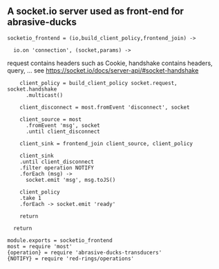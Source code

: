 A socket.io server used as front-end for abrasive-ducks
-------------------------------------------------------

    socketio_frontend = (io,build_client_policy,frontend_join) ->

      io.on 'connection', (socket,params) ->

request contains headers such as Cookie, handshake contains headers, query, … see https://socket.io/docs/server-api/#socket-handshake

        client_policy = build_client_policy socket.request, socket.handshake
          .multicast()

        client_disconnect = most.fromEvent 'disconnect', socket

        client_source = most
          .fromEvent 'msg', socket
          .until client_disconnect

        client_sink = frontend_join client_source, client_policy

        client_sink
        .until client_disconnect
        .filter operation NOTIFY
        .forEach (msg) ->
          socket.emit 'msg', msg.toJS()

        client_policy
        .take 1
        .forEach -> socket.emit 'ready'

        return

      return

    module.exports = socketio_frontend
    most = require 'most'
    {operation} = require 'abrasive-ducks-transducers'
    {NOTIFY} = require 'red-rings/operations'
